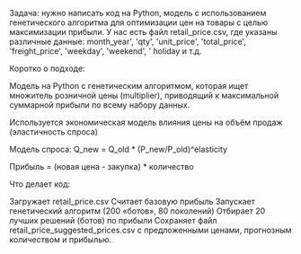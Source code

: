 Задача: нужно написать код на Python, модель с использованием генетического алгоритма для оптимизации цен на товары с целью максимизации прибыли.
У нас есть файл retail_price.csv, где указаны различные данные: month_year', 'qty', 'unit_price', 'total_price', 'freight_price', 'weekday', 'weekend', ' holiday и т.д.


Коротко о подходе:

Модель на Python с генетическим алгоритмом, которая ищет множитель розничной цены (multiplier), приводящий к максимальной суммарной прибыли по всему набору данных.

Используется экономическая модель влияния цены на объём продаж (эластичность спроса)

Модель спроса: Q_new = Q_old * (P_new/P_old)^elasticity

Прибыль = (новая цена - закупка) * количество

Что делает код:

Загружает retail_price.csv
Считает базовую прибыль
Запускает генетический алгоритм (200 «ботов», 80 поколений)
Отбирает 20 лучших решений (ботов) по прибыли
Сохраняет файл retail_price_suggested_prices.csv с предложенными ценами, прогнозным количеством и прибылью.

